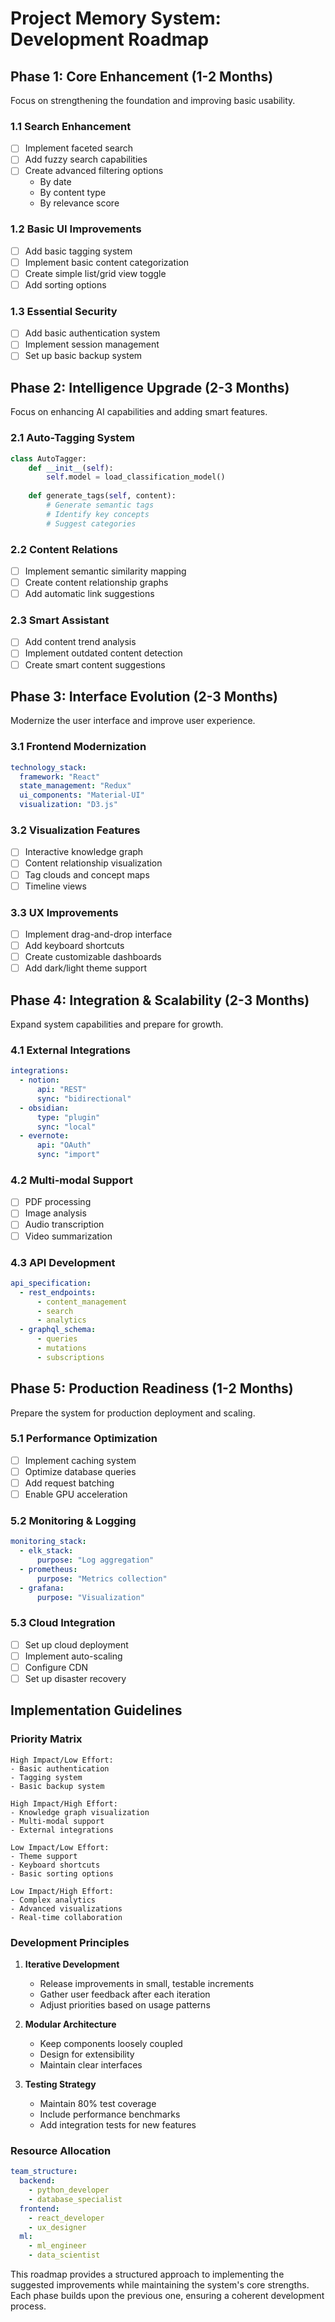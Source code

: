 # Project Memory System: Development Roadmap

## Phase 1: Core Enhancement (1-2 Months)
Focus on strengthening the foundation and improving basic usability.

### 1.1 Search Enhancement
- [ ] Implement faceted search
- [ ] Add fuzzy search capabilities
- [ ] Create advanced filtering options
  - By date
  - By content type
  - By relevance score

### 1.2 Basic UI Improvements
- [ ] Add basic tagging system
- [ ] Implement basic content categorization
- [ ] Create simple list/grid view toggle
- [ ] Add sorting options

### 1.3 Essential Security
- [ ] Add basic authentication system
- [ ] Implement session management
- [ ] Set up basic backup system

## Phase 2: Intelligence Upgrade (2-3 Months)
Focus on enhancing AI capabilities and adding smart features.

### 2.1 Auto-Tagging System
```python
class AutoTagger:
    def __init__(self):
        self.model = load_classification_model()
        
    def generate_tags(self, content):
        # Generate semantic tags
        # Identify key concepts
        # Suggest categories
```

### 2.2 Content Relations
- [ ] Implement semantic similarity mapping
- [ ] Create content relationship graphs
- [ ] Add automatic link suggestions

### 2.3 Smart Assistant
- [ ] Add content trend analysis
- [ ] Implement outdated content detection
- [ ] Create smart content suggestions

## Phase 3: Interface Evolution (2-3 Months)
Modernize the user interface and improve user experience.

### 3.1 Frontend Modernization
```yaml
technology_stack:
  framework: "React"
  state_management: "Redux"
  ui_components: "Material-UI"
  visualization: "D3.js"
```

### 3.2 Visualization Features
- [ ] Interactive knowledge graph
- [ ] Content relationship visualization
- [ ] Tag clouds and concept maps
- [ ] Timeline views

### 3.3 UX Improvements
- [ ] Implement drag-and-drop interface
- [ ] Add keyboard shortcuts
- [ ] Create customizable dashboards
- [ ] Add dark/light theme support

## Phase 4: Integration & Scalability (2-3 Months)
Expand system capabilities and prepare for growth.

### 4.1 External Integrations
```yaml
integrations:
  - notion:
      api: "REST"
      sync: "bidirectional"
  - obsidian:
      type: "plugin"
      sync: "local"
  - evernote:
      api: "OAuth"
      sync: "import"
```

### 4.2 Multi-modal Support
- [ ] PDF processing
- [ ] Image analysis
- [ ] Audio transcription
- [ ] Video summarization

### 4.3 API Development
```yaml
api_specification:
  - rest_endpoints:
      - content_management
      - search
      - analytics
  - graphql_schema:
      - queries
      - mutations
      - subscriptions
```

## Phase 5: Production Readiness (1-2 Months)
Prepare the system for production deployment and scaling.

### 5.1 Performance Optimization
- [ ] Implement caching system
- [ ] Optimize database queries
- [ ] Add request batching
- [ ] Enable GPU acceleration

### 5.2 Monitoring & Logging
```yaml
monitoring_stack:
  - elk_stack:
      purpose: "Log aggregation"
  - prometheus:
      purpose: "Metrics collection"
  - grafana:
      purpose: "Visualization"
```

### 5.3 Cloud Integration
- [ ] Set up cloud deployment
- [ ] Implement auto-scaling
- [ ] Configure CDN
- [ ] Set up disaster recovery

## Implementation Guidelines

### Priority Matrix
```
High Impact/Low Effort:
- Basic authentication
- Tagging system
- Basic backup system

High Impact/High Effort:
- Knowledge graph visualization
- Multi-modal support
- External integrations

Low Impact/Low Effort:
- Theme support
- Keyboard shortcuts
- Basic sorting options

Low Impact/High Effort:
- Complex analytics
- Advanced visualizations
- Real-time collaboration
```

### Development Principles
1. **Iterative Development**
   - Release improvements in small, testable increments
   - Gather user feedback after each iteration
   - Adjust priorities based on usage patterns

2. **Modular Architecture**
   - Keep components loosely coupled
   - Design for extensibility
   - Maintain clear interfaces

3. **Testing Strategy**
   - Maintain 80% test coverage
   - Include performance benchmarks
   - Add integration tests for new features

### Resource Allocation
```yaml
team_structure:
  backend:
    - python_developer
    - database_specialist
  frontend:
    - react_developer
    - ux_designer
  ml:
    - ml_engineer
    - data_scientist
```

This roadmap provides a structured approach to implementing the suggested improvements while maintaining the system's core strengths. Each phase builds upon the previous one, ensuring a coherent development process.
